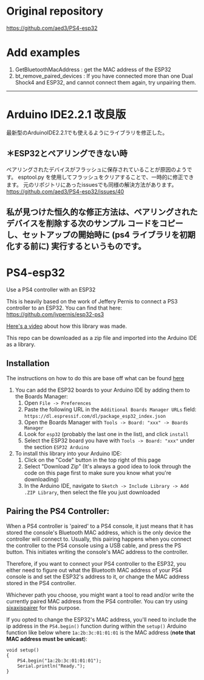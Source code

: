 # Original repository
 https://github.com/aed3/PS4-esp32
# Add examples
1. GetBluetoothMacAddress : get the MAC address of the ESP32
2. bt_remove_paired_devices : If you have connected more than one Dual Shock4 and ESP32, and cannot connect them again, try unpairing them.
-------------------------------------------------------------------------------------------------------------------------
# Arduino IDE2.2.1 改良版  
最新型のArduinoIDE2.2.1でも使えるようにライブラリを修正した。  

## ＊ESP32とペアリングできない時
ペアリングされたデバイスがフラッシュに保存されていることが原因のようです。
esptool.py を使用してフラッシュをクリアすることで、一時的に修正できます。
元のリポジトリにあったissuesでも同様の解決方法があります。
https://github.com/aed3/PS4-esp32/issues/40

私が見つけた恒久的な修正方法は、ペアリングされたデバイスを削除する次のサンプル コードをコピーし、セットアップの開始時に (ps4 ライブラリを初期化する前に) 実行するというものです。
-------------------------------------------------------------------------------------------------------------------------
# PS4-esp32
Use a PS4 controller with an ESP32

This is heavily based on the work of Jeffery Pernis to connect a PS3 controller to an ESP32.
You can find that here: https://github.com/jvpernis/esp32-ps3

[Here's a video](https://youtu.be/BmlKBs27pgE) about how this library was made.

This repo can be downloaded as a zip file and imported into the Arduino IDE as a library.

## Installation
The instructions on how to do this are base off what can be found [here](https://github.com/jvpernis/esp32-ps3/issues/3#issuecomment-517141523)
1. You can add the ESP32 boards to your Arduino IDE by adding them to the Boards Manager:
    1. Open `File -> Preferences`
    1. Paste the following URL in the `Additional Boards Manager URLs` field:
    `https://dl.espressif.com/dl/package_esp32_index.json`
    1. Open the Boards Manager with `Tools -> Board: "xxx" -> Boards Manager`
    1. Look for `esp32` (probably the last one in the list), and click `install`
    1. Select the ESP32 board you have with `Tools -> Board: "xxx"` under the section `ESP32 Arduino`
1. To install this library into your Arduino IDE:
    1. Click on the "Code" button in the top right of this page
    1. Select "Download Zip" (It's always a good idea to look through the code on this page first to make sure you know what you're downloading)
    1. In the Arduino IDE, navigate to `Sketch -> Include Library -> Add .ZIP Library`, then select the file you just downloaded 

## Pairing the PS4 Controller:
When a PS4 controller is 'paired' to a PS4 console, it just means that it has stored the console's Bluetooth MAC address, which is the only device the controller will connect to. Usually, this pairing happens when you connect the controller to the PS4 console using a USB cable, and press the PS button. This initiates writing the console's MAC address to the controller.

Therefore, if you want to connect your PS4 controller to the ESP32, you either need to figure out what the Bluetooth MAC address of your PS4 console is and set the ESP32's address to it, or change the MAC address stored in the PS4 controller.

Whichever path you choose, you might want a tool to read and/or write the currently paired MAC address from the PS4 controller. You can try using [sixaxispairer](https://github.com/user-none/sixaxispairer) for this purpose.

If you opted to change the ESP32's MAC address, you'll need to include the ip address in the ```PS4.begin()``` function during within the ```setup()``` Arduino function like below where ```1a:2b:3c:01:01:01``` is the MAC address (**note that MAC address must be unicast**):
```
void setup()
{
    PS4.begin("1a:2b:3c:01:01:01");
    Serial.println("Ready.");
}
```
